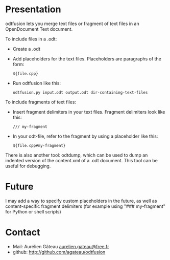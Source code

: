 # Presentation

odtfusion lets you merge text files or fragment of text files in an
OpenDocument Text document.

To include files in a .odt:

- Create a .odt
- Add placeholders for the text files. Placeholders are paragraphs of the form:

    `${file.cpp}`

- Run odtfusion like this:

    `odtfusion.py input.odt output.odt dir-containing-text-files`

To include fragments of text files:

- Insert fragment delimiters in your text files. Fragment delimiters look like
  this:

    `/// my-fragment`

- In your odt-file, refer to the fragment by using a placeholder like this:

    `${file.cpp#my-fragment}`

There is also another tool: odtdump, which can be used to dump an indented
version of the content.xml of a .odt document. This tool can be useful for
debugging.

# Future

I may add a way to specify custom placeholders in the future, as well as
content-specific fragment delimiters (for example using "### my-fragment" for
Python or shell scripts)

# Contact

- Mail: Aurélien Gâteau <aurelien.gateau@free.fr>
- github: <http://github.com/agateau/odtfusion>

